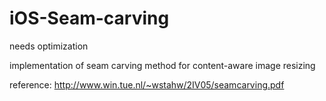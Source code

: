 iOS-Seam-carving
================

needs optimization

implementation of seam carving method for content-aware image resizing

reference:
http://www.win.tue.nl/~wstahw/2IV05/seamcarving.pdf
